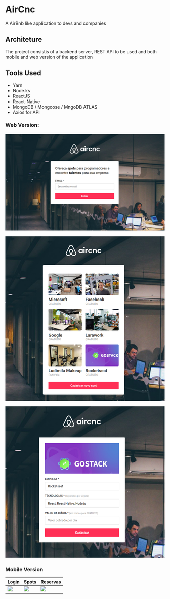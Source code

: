 # AirCnc
A AirBnb like application to devs and companies

## Architeture
The project consistis of a backend server, REST API to be used and both mobile and web version of the application

## Tools Used
- Yarn
- Node.ks
- ReactJS
- React-Native
- MongoDB / Mongoose / MngoDB ATLAS
- Axios for API

### Web Version:
![Login](https://raw.githubusercontent.com/davidfaria/omnistack9-web-aircnc/master/fotos-demo/login.png)

![Lista de Spots](https://raw.githubusercontent.com/davidfaria/omnistack9-web-aircnc/master/fotos-demo/lista-spots.png)

![Cadastro de Spots](https://raw.githubusercontent.com/davidfaria/omnistack9-web-aircnc/master/fotos-demo/cadastro-spot.png)

### Mobile Version
|  Login         |Spots                          |Reservas                     |
|----------------|-------------------------------|-----------------------------|
|<img src="https://i.imgur.com/Fx78Xyn.png" height="600px"></img>|<img src="https://i.imgur.com/AWQMpTX.jpg" height="600px"></img>|<img src="https://i.imgur.com/BskaSX1.png" height="600px"></img>|


